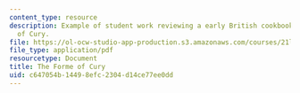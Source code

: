 ```yaml
---
content_type: resource
description: Example of student work reviewing a early British cookbook, The Forme
  of Cury.
file: https://ol-ocw-studio-app-production.s3.amazonaws.com/courses/21l-707-reading-cookbooks-from-the-forme-of-cury-to-the-smitten-kitchen-spring-2017/c647054b14498efc2304d14ce77ee0dd_MIT21L_707S17_Second_Essay.pdf
file_type: application/pdf
resourcetype: Document
title: The Forme of Cury
uid: c647054b-1449-8efc-2304-d14ce77ee0dd
---
```

